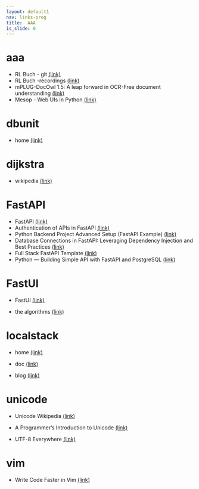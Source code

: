 ```yaml
---
layout: default1
nav: links-prog
title:  AAA
is_slide: 0
---
```


# aaa
- RL Buch - git
[(link)](https://github.com/PacktPublishing/Deep-Reinforcement-Learning-Hands-On-3E/)
- RL Buch -recordings
[(link)](https://youtube.com/playlist?list=PLMVwuZENsfJmjPlBuFy5u7c3uStMTJYz7)
- mPLUG-DocOwl 1.5: A leap forward in OCR-Free document understanding
[(link)](https://medium.com/@simeon.emanuilov/mplug-docowl-1-5-a-leap-forward-in-ocr-free-document-understanding-255d6605dc67)
- Mesop - Web UIs in Python 
[(link)](https://google.github.io/mesop/)

# dbunit
- home
[(link)](https://dbunit.sourceforge.net/dbunit/index.html)


# dijkstra
- wikipedia
[(link)](https://de.wikipedia.org/wiki/Dijkstra-Algorithmus)

# FastAPI
- FastAPI
[(link)](https://fastapi.tiangolo.com/)
- Authentication of APIs in FastAPI
[(link)](https://blog.stackademic.com/authentication-of-apis-in-fastapi-45f2346d16f1)
- Python Backend Project Advanced Setup (FastAPI Example)
[(link)](https://python.plainenglish.io/python-backend-project-advanced-setup-fastapi-example-7b7e73a52aec)
- Database Connections in FastAPI: Leveraging Dependency Injection and Best Practices
[(link)](https://blog.stackademic.com/database-connections-in-fastapi-leveraging-dependency-injection-and-best-practices-765861cf4d31)
- Full Stack FastAPI Template
[(link)](https://fastapi.tiangolo.com/project-generation/)
- Python — Building Simple API with FastAPI and PostgreSQL
[(link)](https://blog.stackademic.com/python-building-simple-api-with-fastapi-and-postgresql-d5ddd7d501b7)


# FastUI
- FastUI
[(link)](https://github.com/pydantic/FastUI)




- the algorithms
[(link)](https://github.com/TheAlgorithms)

# localstack
- home
[(link)](https://localstack.cloud/)

- doc
[(link)](https://docs.localstack.cloud/overview/)

- blog
[(link)](https://localstack.cloud/blog/)

# unicode
- Unicode Wikipedia
[(link)](https://de.wikipedia.org/wiki/Unicode)

- A Programmer’s Introduction to Unicode
[(link)](https://www.reedbeta.com/blog/programmers-intro-to-unicode/)

- UTF-8 Everywhere
[(link)](bbb)


# vim
- Write Code Faster in Vim
[(link)](https://jacobcomer.medium.com/write-code-faster-in-vim-c564ff9b9f6c)


